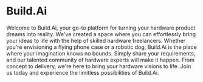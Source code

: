 # Build.Ai
Welcome to Build.Ai, your go-to platform for turning your hardware product dreams into reality. 
We've created a space where you can effortlessly bring your ideas to life with the help of skilled hardware freelancers. 
Whether you're envisioning a flying phone case or a robotic dog, Build.Ai is the place where your imagination knows no bounds. 
Simply share your requirements, and our talented community of hardware experts will make it happen. From concept to delivery, 
we're here to bring your hardware visions to life. Join us today and experience the limitless possibilities of Build.Ai.
